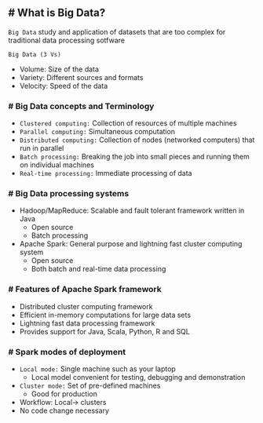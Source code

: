 ## # What is Big Data?
`Big Data` study and application of datasets that are too complex for traditional data processing sotfware

`Big Data (3 Vs)`
- Volume: Size of the data
- Variety: Different sources and formats
- Velocity: Speed of the data
### # Big Data concepts and Terminology

- `Clustered computing:` Collection of resources of multiple machines
- `Parallel computing:` Simultaneous computation
- `Distributed computing:` Collection of nodes (networked computers) that run in parallel
- `Batch processing:` Breaking the job into small pieces and running them on individual
machines
- `Real-time processing:` Immediate processing of data
### # Big Data processing systems

- Hadoop/MapReduce: Scalable and fault tolerant framework written in Java
  - Open source
  - Batch processing
- Apache Spark: General purpose and lightning fast cluster computing system
  - Open source
  - Both batch and real-time data processing
### # Features of Apache Spark framework
- Distributed cluster computing framework
- Efficient in-memory computations for large data sets
- Lightning fast data processing framework
- Provides support for Java, Scala, Python, R and SQL
### # Spark modes of deployment
- `Local mode:` Single machine such as your laptop
  - Local model convenient for testing, debugging and demonstration
- `Cluster mode:` Set of pre-defined machines
  - Good for production
- Workflow: Local-> clusters
- No code change necessary
